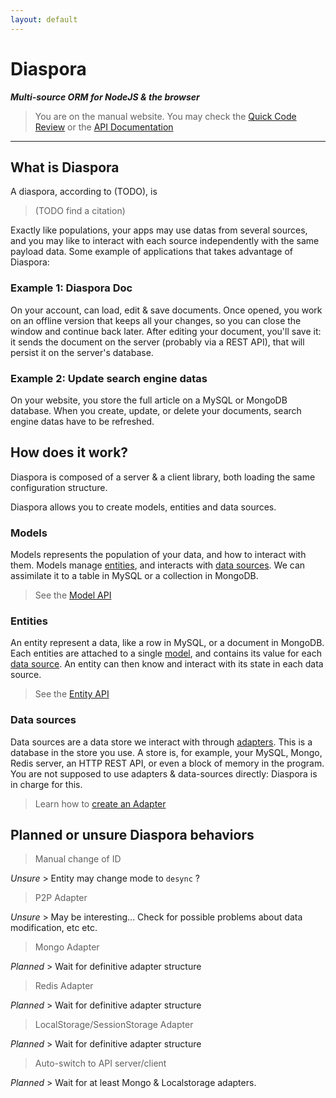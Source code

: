 ```yaml
---
layout: default
---
```


# Diaspora

***Multi-source ORM for NodeJS & the browser***


> You are on the manual website. You may check the [Quick Code Review](docco/index.html) or the [API Documentation](jsdoc/index.html)

---

## What is Diaspora

A diaspora, according to (TODO), is

> (TODO find a citation)

Exactly like populations, your apps may use datas from several sources, and you may like to interact with each source independently with the same payload data. Some example of applications that takes advantage of Diaspora: 

### Example 1: Diaspora Doc

On your account, can load, edit & save documents. Once opened, you work on an offline version that keeps all your changes, so you can close the window and continue back later. After editing your document, you'll save it: it sends the document on the server (probably via a REST API), that will persist it on the server's database.

### Example 2: Update search engine datas

On your website, you store the full article on a MySQL or MongoDB database. When you create, update, or delete your documents, search engine datas have to be refreshed.

## How does it work?

Diaspora is composed of a server & a client library, both loading the same configuration structure.

Diaspora allows you to create models, entities and data sources.

### Models

Models represents the population of your data, and how to interact with them. Models manage [entities](#), and interacts with [data sources](). We can assimilate it to a table in MySQL or a collection in MongoDB.

> See the [Model API]()

### Entities

An entity represent a data, like a row in MySQL, or a document in MongoDB. Each entities are attached to a single [model](), and contains its value for each [data source](). An entity can then know and interact with its state in each data source.

> See the [Entity API]()

### Data sources

Data sources are a data store we interact with through [adapters](). This is a database in the store you use. A store is, for example, your MySQL, Mongo, Redis server, an HTTP REST API, or even a block of memory in the program. You are not supposed to use adapters & data-sources directly: Diaspora is in charge for this.

> Learn how to [create an Adapter]()

## Planned or unsure Diaspora behaviors

> Manual change of ID

*Unsure* > Entity may change mode to `desync` ?

> P2P Adapter

*Unsure* > May be interesting... Check for possible problems about data modification, etc etc.

> Mongo Adapter

*Planned* > Wait for definitive adapter structure

> Redis Adapter

*Planned* > Wait for definitive adapter structure

> LocalStorage/SessionStorage Adapter

*Planned* > Wait for definitive adapter structure

> Auto-switch to API server/client

*Planned* > Wait for at least Mongo & Localstorage adapters.

<div id="disqus_thread"></div>